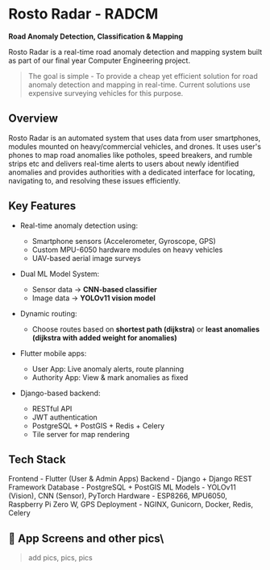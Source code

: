 # Rosto Radar - RADCM 
**Road Anomaly Detection, Classification & Mapping**

Rosto Radar is a real-time road anomaly detection and mapping system built as part of our final year Computer Engineering project. 

> The goal is simple - To provide a cheap yet efficient solution for road anomaly detection and mapping in real-time. Current solutions use expensive surveying vehicles for this purpose.

## Overview

Rosto Radar is an automated system that uses data from user smartphones, modules mounted on heavy/commercial vehicles, and drones. It uses user's phones to map road anomalies like potholes, speed breakers, and rumble strips etc and delivers real-time alerts to users about newly identified anomalies and provides authorities with a dedicated interface for locating, navigating to, and resolving these issues efficiently.

## Key Features

- Real-time anomaly detection using:
  - Smartphone sensors (Accelerometer, Gyroscope, GPS)
  - Custom MPU-6050 hardware modules on heavy vehicles
  - UAV-based aerial image surveys
  
- Dual ML Model System:
  - Sensor data → **CNN-based classifier**
  - Image data → **YOLOv11 vision model**
  
- Dynamic routing:
  - Choose routes based on **shortest path (dijkstra)** or **least anomalies (dijkstra with added weight for anomalies)**

- Flutter mobile apps:
  - User App: Live anomaly alerts, route planning
  - Authority App: View & mark anomalies as fixed

- Django-based backend:
  - RESTful API
  - JWT authentication
  - PostgreSQL + PostGIS + Redis + Celery
  - Tile server for map rendering

## Tech Stack
Frontend - Flutter (User & Admin Apps)
Backend - Django + Django REST Framework
Database - PostgreSQL + PostGIS
ML Models - YOLOv11 (Vision), CNN (Sensor), PyTorch
Hardware - ESP8266, MPU6050, Raspberry Pi Zero W, GPS
Deployment - NGINX, Gunicorn, Docker, Redis, Celery

## 📱 App Screens and other pics\
> add pics, pics, pics

